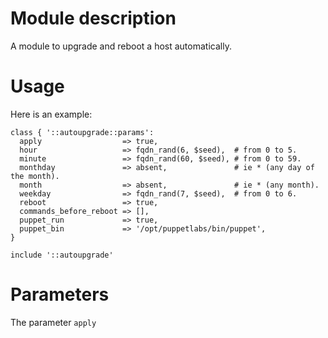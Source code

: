 # Module description

A module to upgrade and reboot a host automatically.




# Usage

Here is an example:

```puppet
class { '::autoupgrade::params':
  apply                  => true,
  hour                   => fqdn_rand(6, $seed),  # from 0 to 5.
  minute                 => fqdn_rand(60, $seed), # from 0 to 59.
  monthday               => absent,               # ie * (any day of the month).
  month                  => absent,               # ie * (any month).
  weekday                => fqdn_rand(7, $seed),  # from 0 to 6.
  reboot                 => true,
  commands_before_reboot => [],
  puppet_run             => true,
  puppet_bin             => '/opt/puppetlabs/bin/puppet',
}

include '::autoupgrade'
```




# Parameters

The parameter `apply`


